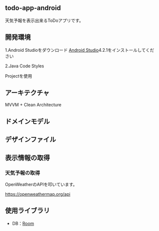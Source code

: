 ## todo-app-android
天気予報を表示出来るToDoアプリです。

## 開発環境
1.Android Studioをダウンロード [Android Studio](https://developer.android.com/studio/?hl=ja)4.2.1をインストールしてください

2.Java Code Styles

Projectを使用

## アーキテクチャ
MVVM + Clean Architecture

## ドメインモデル

## デザインファイル

## 表示情報の取得
### 天気予報の取得
OpenWeatherのAPIを叩いています。

https://openweathermap.org/api

## 使用ライブラリ
 - DB：[Room](https://developer.android.com/topic/libraries/architecture/room)
